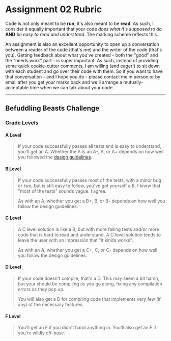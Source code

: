 # Assignment 02 Rubric

Code is not only meant to be **run**; it's also meant to be **read**. As such, I consider it equally important that your code _does what it's supposed to do_ **AND** _be easy to read and understand_. The marking scheme reflects this.

An assignment is also an excellent opportunity to open up a conversation between a reader of the code (that's me) and the writer of the code (that's you). Getting feedback about what you've created - both the "good" and the "needs work" part - is super important. As such, instead of providing some quick cookie-cutter comments, I am willing (and eager!) to sit down with each student and go over their code with them. So if you want to have that conversation - and I hope you do - please contact me in person or by email after you get your marks back and we'll arrange a mutually-acceptable time when we can talk about your code.

---

## Befuddling Beasts Challenge

### Grade Levels

#### A Level

> If your code successfully passes all tests and is easy to understand, you'll get an A. Whether the A is an A-, A, or A+ depends on how well you followed the [design guidelines](design.guidelines.md).

#### B Level

> If your code successfully passes most of the tests, with a minor bug or two, but is still easy to follow, you've got yourself a B. I know that "most of the tests" sounds vague. I agree.
>
> As with an A, whether you get a B+, B, or B- depends on how well you follow the design guidelines.

#### C Level

> A C level solution is like a B, but with more failing tests and/or more code that is hard to read and understand. A C level solution tends to leave the user with an impression that "it kinda works".
>
> As with an A, whether you get a C+, C, or C- depends on how well you follow the design guidelines.

#### D Level

> If your code doesn't compile, that's a D. This may seem a bit harsh, but your should be compiling as you go along, fixing any compilation errors as they pop up.
>
> You will also get a D for compiling code that implements very few (if any) of the necessary features.

#### F Level

> You'll get an F if you didn't hand anything in.
> You'll also get an F if you're wildly off-base.